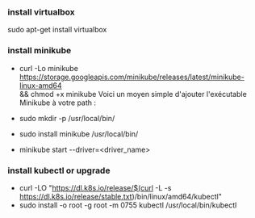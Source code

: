 ### install virtualbox
sudo apt-get install virtualbox


### install minikube
- curl -Lo minikube https://storage.googleapis.com/minikube/releases/latest/minikube-linux-amd64 \
  && chmod +x minikube
Voici un moyen simple d'ajouter l'exécutable Minikube à votre path :

- sudo mkdir -p /usr/local/bin/
- sudo install minikube /usr/local/bin/
- minikube start --driver=<driver_name>


### install kubectl or upgrade
- curl -LO "https://dl.k8s.io/release/$(curl -L -s https://dl.k8s.io/release/stable.txt)/bin/linux/amd64/kubectl"
- sudo install -o root -g root -m 0755 kubectl /usr/local/bin/kubectl
